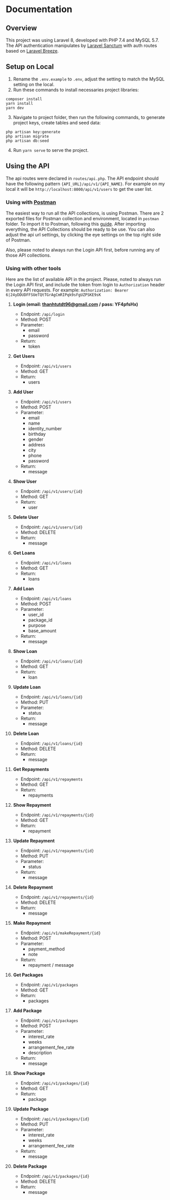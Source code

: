 # Documentation

## Overview

This project was using Laravel 8, developed with PHP 7.4 and MySQL 5.7. The API authentication manipulates
by [Laravel Sanctum](https://laravel.com/docs/8.x/sanctum#introduction)
with auth routes based on [Laravel Breeze](https://laravel.com/docs/8.x/starter-kits#laravel-breeze).

## Setup on Local

1. Rename the `.env.example` to `.env`, adjust the setting to match the MySQL setting on the local.
2. Run these commands to install necessaries project libraries:

```angular2html
composer install
yarn install
yarn dev
```

3. Navigate to project folder, then run the following commands, to generate project keys, create tables and seed data:

```angular2html
php artisan key:generate
php artisan migrate
php artisan db:seed
```

4. Run `yarn serve` to serve the project.

## Using the API

The api routes were declared in `routes/api.php`. The API endpoint should have the following
pattern `{API_URL}/api/v1/{API_NAME}`. For example on my local it will be `http://localhost:8000/api/v1/users` to get
the user list.

### Using with [Postman](https://www.postman.com/downloads/)

The easiest way to run all the API collections, is using Postman. There are 2 exported files for Postman collection and
environment, located in `postman` folder. To import it to Postman, following
this [guide](https://learning.postman.com/docs/getting-started/importing-and-exporting-data/). After importing
everything, the API Collections should be ready to be use. You can also adjust the api url settings, by clicking the eye
settings on the top right side of Postman.

Also, please noted to always run the Login API first, before running any of those API collections.

### Using with other tools

Here are the list of available API in the project. Please, noted to always run the Login API first, and include the
token from login to `Authorization`
header in every API requests. For example: `Authorization: Bearer 6|24yDDUDFFSUeTQtTGrAgCmRIPqk9sFgUZPSKE9sK`

1. **Login (email: thanhtutdt96@gmail.com / pass: YF4pfsHx)**
    - Endpoint: `/api/login`
    - Method: POST
    - Parameter:
        - email
        - password
    - Return:
        - token

2. **Get Users**
    - Endpoint: `/api/v1/users`
    - Method: GET
    - Return:
        - users

3. **Add User**
    - Endpoint: `/api/v1/users`
    - Method: POST
    - Parameter:
        - email
        - name
        - identity_number
        - birthday
        - gender
        - address
        - city
        - phone
        - password
    - Return:
        - message

4. **Show User**
    - Endpoint: `/api/v1/users/{id}`
    - Method: GET
    - Return:
        - user

5. **Delete User**
    - Endpoint: `/api/v1/users/{id}`
    - Method: DELETE
    - Return:
        - message

6. **Get Loans**
    - Endpoint: `/api/v1/loans`
    - Method: GET
    - Return:
        - loans

7. **Add Loan**
    - Endpoint: `/api/v1/loans`
    - Method: POST
    - Parameter:
        - user_id
        - package_id
        - purpose
        - base_amount
    - Return:
        - message

8. **Show Loan**
    - Endpoint: `/api/v1/loans/{id}`
    - Method: GET
    - Return:
        - loan

9. **Update Loan**
    - Endpoint: `/api/v1/loans/{id}`
    - Method: PUT
    - Parameter:
        - status
    - Return:
        - message

10. **Delete Loan**
    - Endpoint: `/api/v1/loans/{id}`
    - Method: DELETE
    - Return:
        - message

11. **Get Repayments**
    - Endpoint: `/api/v1/repayments`
    - Method: GET
    - Return:
        - repayments

12. **Show Repayment**
    - Endpoint: `/api/v1/repayments/{id}`
    - Method: GET
    - Return:
        - repayment

9. **Update Repayment**
    - Endpoint: `/api/v1/repayments/{id}`
    - Method: PUT
    - Parameter:
        - status
    - Return:
        - message

10. **Delete Repayment**
    - Endpoint: `/api/v1/repayments/{id}`
    - Method: DELETE
    - Return:
        - message

11. **Make Repayment**
    - Endpoint: `/api/v1/makeRepayment/{id}`
    - Method: POST
    - Parameter:
        - payment_method
        - note
    - Return:
        - repayment / message

12. **Get Packages**
    - Endpoint: `/api/v1/packages`
    - Method: GET
    - Return:
        - packages

13. **Add Package**
    - Endpoint: `/api/v1/packages`
    - Method: POST
    - Parameter:
        - interest_rate
        - weeks
        - arrangement_fee_rate
        - description
    - Return:
        - message

14. **Show Package**
    - Endpoint: `/api/v1/packages/{id}`
    - Method: GET
    - Return:
        - package

15. **Update Package**
    - Endpoint: `/api/v1/packages/{id}`
    - Method: PUT
    - Parameter:
        - interest_rate
        - weeks
        - arrangement_fee_rate
    - Return:
        - message

16. **Delete Package**
    - Endpoint: `/api/v1/packages/{id}`
    - Method: DELETE
    - Return:
        - message
    

